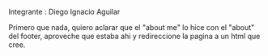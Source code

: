Integrante : Diego Ignacio Aguilar

Primero que nada, quiero aclarar que el "about me" lo hice con el "about" del footer, aproveche que estaba ahi y redireccione la pagina a un html que cree.






